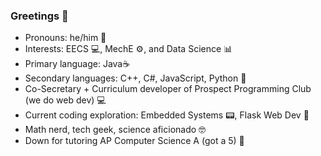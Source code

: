 ### Greetings 👋

- Pronouns: he/him 👦
- Interests: EECS 💻, MechE ⚙, and Data Science 📊
- Primary language: Java☕
- Secondary languages: C++, C#, JavaScript, Python 🐍
- Co-Secretary + Curriculum developer of Prospect Programming Club (we do web dev) 💻
- Current coding exploration: Embedded Systems 📟, Flask Web Dev 🧪
- Math nerd, tech geek, science aficionado 🤓
- Down for tutoring AP Computer Science A (got a 5) 📕

